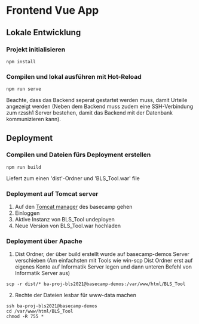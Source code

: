 # Frontend Vue App
## Lokale Entwicklung
### Projekt initialisieren
```
npm install
```

### Compilen und lokal ausführen mit Hot-Reload
```
npm run serve
```

Beachte, dass das Backend seperat gestartet werden muss, damit Urteile angezeigt werden
(Neben dem Backend muss zudem eine SSH-Verbindung zum rzssh1 Server bestehen, damit das Backend mit der Datenbank kommunizieren kann).

## Deployment

### Compilen und Dateien fürs Deployment erstellen
```
npm run build
```
Liefert zum einen 'dist'-Ordner und 'BLS_Tool.war' file

### Deployment auf Tomcat server
1. Auf den [Tomcat manager](http://basecamp-demos.informatik.uni-hamburg.de:8080/manager/html/) des basecamp gehen 
2. Einloggen 
3. Aktive Instanz von BLS_Tool undeployen
4. Neue Version von BLS_Tool.war hochladen

### Deployment über Apache
1. Dist Ordner, der über build erstellt wurde auf basecamp-demos Server verschieben
   (Am einfachsten mit Tools wie win-scp
   Dist Ordner erst auf eigenes Konto auf Informatik Server legen und dann unteren Befehl von Informatik Server aus)
```
scp -r dist/* ba-proj-bls2021@basecamp-demos:/var/www/html/BLS_Tool
```
2. Rechte der Dateien lesbar für www-data machen
```
ssh ba-proj-bls2021@basecamp-demos
cd /var/www/html/BLS_Tool
chmod -R 755 *
```